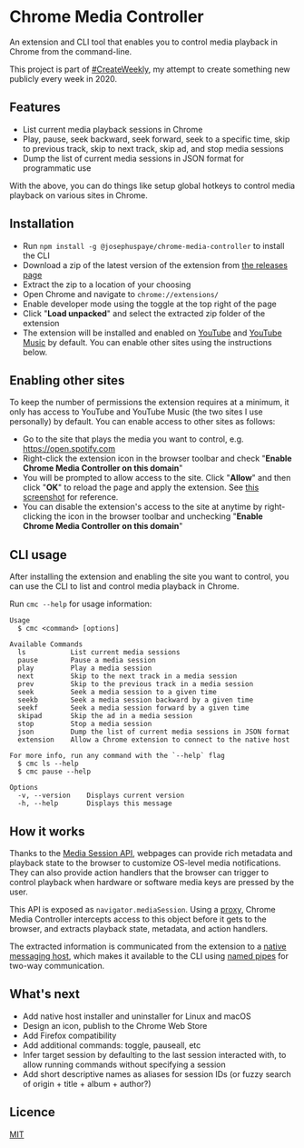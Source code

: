 # Chrome Media Controller

An extension and CLI tool that enables you to control media playback in Chrome from the command-line.

This project is part of [#CreateWeekly](https://twitter.com/JosephusPaye/status/1214853295023411200), my attempt to create something new publicly every week in 2020.

## Features

- List current media playback sessions in Chrome
- Play, pause, seek backward, seek forward, seek to a specific time, skip to previous track, skip to next track, skip ad, and stop media sessions
- Dump the list of current media sessions in JSON format for programmatic use

With the above, you can do things like setup global hotkeys to control media playback on various sites in Chrome.

## Installation

- Run `npm install -g @josephuspaye/chrome-media-controller` to install the CLI
- Download a zip of the latest version of the extension from [the releases page](https://github.com/JosephusPaye/chrome-media-controller/releases)
- Extract the zip to a location of your choosing
- Open Chrome and navigate to `chrome://extensions/`
- Enable developer mode using the toggle at the top right of the page
- Click "**Load unpacked**" and select the extracted zip folder of the extension
- The extension will be installed and enabled on [YouTube](https://www.youtube.com) and [YouTube Music](https://music.youtube.com) by default. You can enable other sites using the instructions below.

## Enabling other sites

To keep the number of permissions the extension requires at a minimum, it only has access to YouTube and YouTube Music (the two sites I use personally) by default. You can enable access to other sites as follows:

- Go to the site that plays the media you want to control, e.g. <https://open.spotify.com>
- Right-click the extension icon in the browser toolbar and check "**Enable Chrome Media Controller on this domain**"
- You will be prompted to allow access to the site. Click "**Allow**" and then click "**OK**" to reload the page and apply the extension. See [this screenshot](./enable-on-site.jpg) for reference.
- You can disable the extension's access to the site at anytime by right-clicking the icon in the browser toolbar and unchecking "**Enable Chrome Media Controller on this domain**"

## CLI usage

After installing the extension and enabling the site you want to control, you can use the CLI to list and control media playback in Chrome.

Run `cmc --help` for usage information:

```
Usage
  $ cmc <command> [options]

Available Commands
  ls           List current media sessions
  pause        Pause a media session
  play         Play a media session
  next         Skip to the next track in a media session
  prev         Skip to the previous track in a media session
  seek         Seek a media session to a given time
  seekb        Seek a media session backward by a given time
  seekf        Seek a media session forward by a given time
  skipad       Skip the ad in a media session
  stop         Stop a media session
  json         Dump the list of current media sessions in JSON format
  extension    Allow a Chrome extension to connect to the native host

For more info, run any command with the `--help` flag
  $ cmc ls --help
  $ cmc pause --help

Options
  -v, --version    Displays current version
  -h, --help       Displays this message
```

## How it works

Thanks to the [Media Session API](https://developer.mozilla.org/en-US/docs/Web/API/Media_Session_API), webpages can provide rich metadata and playback state to the browser to customize OS-level media notifications. They can also provide action handlers that the browser can trigger to control playback when hardware or software media keys are pressed by the user.

This API is exposed as `navigator.mediaSession`. Using a [proxy](https://developer.mozilla.org/en-US/docs/Web/JavaScript/Reference/Global_Objects/Proxy), Chrome Media Controller intercepts access to this object before it gets to the browser, and extracts playback state, metadata, and action handlers.

The extracted information is communicated from the extension to a [native messaging host](https://developer.chrome.com/extensions/nativeMessaging), which makes it available to the CLI using [named pipes](https://github.com/JosephusPaye/pipe-emitter) for two-way communication.

## What's next

- Add native host installer and uninstaller for Linux and macOS
- Design an icon, publish to the Chrome Web Store
- Add Firefox compatibility
- Add additional commands: toggle, pauseall, etc
- Infer target session by defaulting to the last session interacted with, to allow running commands without specifying a session
- Add short descriptive names as aliases for session IDs (or fuzzy search of origin + title + album + author?)

## Licence

[MIT](LICENCE)
